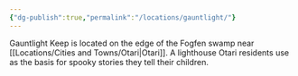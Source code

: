 ```yaml
---
{"dg-publish":true,"permalink":"/locations/gauntlight/"}
---
```


Gauntlight Keep is located on the edge of the Fogfen swamp near [[Locations/Cities and Towns/Otari\|Otari]]. A lighthouse Otari residents use as the basis for spooky stories they tell their children.